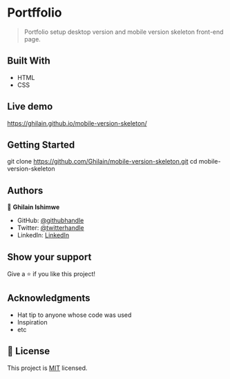 # Portffolio 

>Portfolio setup desktop version and mobile version skeleton front-end page.


## Built With

- HTML
- CSS

## Live demo

https://ghilain.github.io/mobile-version-skeleton/



## Getting Started

git clone https://github.com/Ghilain/mobile-version-skeleton.git
cd mobile-version-skeleton

## Authors

👤 **Ghilain Ishimwe**

- GitHub: [@githubhandle](https://github.com/Ghilain)
- Twitter: [@twitterhandle](https://twitter.com/GhilainIshimwe)
- LinkedIn: [LinkedIn](https://linkedin.com/in/ghilain-ishimwe)



## Show your support

Give a ⭐️ if you like this project!

## Acknowledgments

- Hat tip to anyone whose code was used
- Inspiration
- etc

## 📝 License

This project is [MIT](./MIT.md) licensed.
